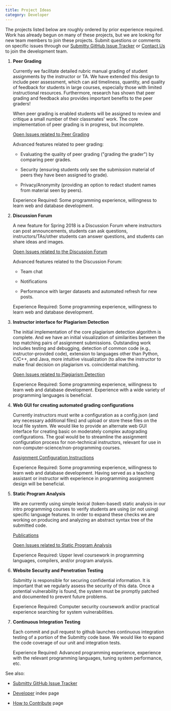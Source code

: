 ```yaml
---
title: Project Ideas
category: Developer
---
```



The projects listed below are roughly ordered by prior experience
required.  Work has already begun on many of these projects, but we
are looking for new team members to join these projects.  Submit
questions or comments on specific issues through our
[Submitty GitHub Issue Tracker](https://github.com/Submitty/Submitty/issues)
or [Contact Us](http://submitty.org/index) to join the
development team.


1. **Peer Grading**   

   Currently we facilitate detailed rubric manual grading of student
   assignments by the instructor or TA.  We have extended this design
   to include peer assessment, which can aid timeliness, quantity, and
   quality of feedback for students in large courses, especially those
   with limited instructional resources.  Furthermore, research has
   shown that peer grading and feedback also provides important
   benefits to the peer graders!

   When peer grading is enabled students will be assigned to review
   and critique a small number of their classmates' work.  The
   core implementation of peer grading is in progress, but incomplete.

   [Open Issues related to Peer Grading](https://github.com/Submitty/Submitty/issues?utf8=%E2%9C%93&q=is%3Aissue+is%3Aopen+peer)

   Advanced features related to peer grading:

   * Evaluating the quality of peer grading ("grading the grader") by
     comparing peer grades.

   * Security (ensuring students only see the submission material of
     peers they have been assigned to grade).

   * Privacy/Anonymity (providing an option to redact student names
     from material seen by peers).

   Experience Required: Some programming experience, willingness to
   learn web and database development.


2. **Discussion Forum**

   A new feature for Spring 2018 is a Discussion Forum where
   instructors can post announcements, students can ask questions,
   instructors/TAs/other students can answer questions, and students can
   share ideas and images.  

   [Open Issues related to the Discussion Forum](https://github.com/Submitty/Submitty/issues?utf8=%E2%9C%93&q=is%3Aissue+is%3Aopen+forum)

   Advanced features related to the Discussion Forum:

   * Team chat

   * Notifications

   * Performance with larger datasets and automated refresh for new posts.

   Experience Required: Some programming experience, willingness to
   learn web and database development. 


3. **Instructor interface for Plagiarism Detection**

   The initial implementation of the core plagiarism detection
   algorithm is complete.  And we have an initial visualization of
   similarities between the top matching pairs of assignment
   submissions.  Outstanding work includes testing and debugging,
   detection of common code (e.g., instructor-provided code),
   extension to languages other than Python, C/C++, and Java, more
   intuitive visualization (to allow the instructor to make final
   decision on plagiarism vs. coincidental matching.

   [Open Issues related to Plagiarism Detection](https://github.com/Submitty/Submitty/issues?utf8=%E2%9C%93&q=is%3Aissue+is%3Aopen+plagiarism)

   Experience Required: Some programming experience, willingness to
   learn web and database development.  Experience with a wide variety
   of programming languages is beneficial.


4. **Web GUI for creating automated grading configurations**

   Currently instructors must write a configuration as a config.json
   (and any necessary additional files) and upload or store these
   files on the local file system.  We would like to provide an
   alternate web GUI interface for creating basic on moderately
   complex autograding configurations.  The goal would be to
   streamline the assignment configuration process for non-technical
   instructors, relevant for use in
   non-computer-science/non-programming courses.
   
   [Assignment Configuration Instructions](http://submitty.org/instructor/assignment_configuration)

   Experience Required: Some programming experience, willingness to
   learn web and database development.  Having served as a teaching
   assistant or instructor with experience in programming assignment
   design will be beneficial.
   

5. **Static Program Analysis**

   We are currently using simple lexical (token-based) static analysis
   in our intro programming courses to verify students are using (or
   not using) specific language features.  In order to expand these
   checks we are working on producing and analyzing an abstract syntax
   tree of the submitted code.

   [Publications](http://submitty.org/publications/)

   [Open Issues related to Static Program Analysis](https://github.com/Submitty/Submitty/issues?q=is%3Aissue+is%3Aopen+static+analysis+label%3A%22static+program+analysis%22)

   Experience Required: Upper level coursework in programming
   languages, compilers, and/or program analysis.
   

6. **Website Security and Penetration Testing**

   Submitty is responsible for securing confidential information.  It
   is important that we regularly assess the security of this data.
   Once a potential vulnerability is found, the system must be
   promptly patched and documented to prevent future problems.

   Experience Required: Computer security coursework and/or practical
   experience searching for system vulnerabilities.


7. **Continuous Integration Testing**

   Each commit and pull request to github launches continuous
   integration testing of a portion of the Submitty code base.  We
   would like to expand the code coverage of our unit and integration
   tests.

   Experience Required: Advanced programming experience, experience
   with the relevant programming languages, tuning system performance, etc.




See also:

* [Submitty GitHub Issue Tracker](https://github.com/Submitty/Submitty/issues)

* [Developer](index) index page

* [How to Contribute](how_to_contribute) page


